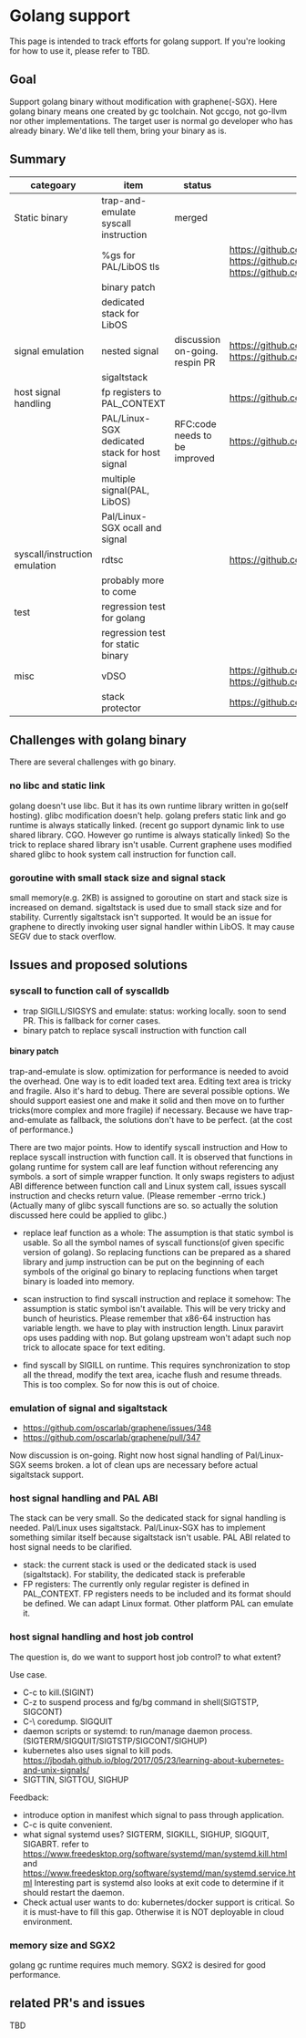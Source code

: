# Golang support

This page is intended to track efforts for golang support.
If you're looking for how to use it, please refer to TBD.

## Goal
Support golang binary without modification with graphene(-SGX).
Here golang binary means one created by gc toolchain. Not gccgo, not go-llvm nor other implementations.
The target user is normal go developer who has already binary. We'd like tell them, bring your binary as is.

## Summary
| categoary | item | status | PRs/Issues |
|-----------|------|--------|------------|
|Static binary |trap-and-emulate syscall instruction | merged |  |
|              | %gs for PAL/LibOS tls | | https://github.com/oscarlab/graphene/pull/555 https://github.com/oscarlab/graphene/pull/556 https://github.com/oscarlab/graphene/pull/601 |
|              |binary patch    | |  |
|              |dedicated stack for LibOS | | |
| signal emulation | nested signal| discussion on-going. respin PR |https://github.com/oscarlab/graphene/issues/348 https://github.com/oscarlab/graphene/pull/347 |
|                  | sigaltstack | | |
| host signal handling | fp registers to PAL_CONTEXT | | https://github.com/oscarlab/graphene/pull/397 |
|                      | PAL/Linux-SGX dedicated stack for host signal | RFC:code needs to be improved| https://github.com/oscarlab/graphene/pull/632 |
|                      | multiple signal(PAL, LibOS) | | |
|                      | Pal/Linux-SGX ocall and signal | | |
| syscall/instruction emulation | rdtsc |  |https://github.com/oscarlab/graphene/pull/424 |
|                               | probably more to come | | |
| test | regression test for golang | | |
|      | regression test for static binary | | | |
| misc | vDSO | | https://github.com/oscarlab/graphene/pull/318 https://github.com/oscarlab/graphene/pull/319 |
|      | stack protector     | |  https://github.com/oscarlab/graphene/pull/774 | 

## Challenges with golang binary
There are several challenges with go binary.
### no libc and static link
golang doesn't use libc. But it has its own runtime library written in go(self hosting). glibc modification doesn't help.
golang prefers static link and go runtime is always statically linked. (recent go support dynamic link to use shared library. CGO. However go runtime is always statically linked) So the trick to replace shared library isn't usable.
Current graphene uses modified shared glibc to hook system call instruction for function call.
### goroutine with small stack size and signal stack
small memory(e.g. 2KB) is assigned to goroutine on start and stack size is increased on demand.
sigaltstack is used due to small stack size and for stability. Currently sigaltstack isn't supported. It would be an issue for graphene to directly invoking user signal handler within LibOS. It may cause SEGV due to stack overflow.

## Issues and proposed solutions

### syscall to function call of syscalldb
* trap SIGILL/SIGSYS and emulate: status: working locally. soon to send PR. This is fallback for corner cases.
* binary patch to replace syscall instruction with function call

#### binary patch
trap-and-emulate is slow. optimization for performance is needed to avoid the overhead. One way is to edit loaded text area.
Editing text area is tricky and fragile. Also it's hard to debug. There are several possible options.
We should support easiest one and make it solid and then move on to further tricks(more complex and more fragile) if necessary.
Because we have trap-and-emulate as fallback, the solutions don't have to be perfect. (at the cost of performance.)

There are two major points. How to identify syscall instruction and How to replace syscall instruction with function call.
It is observed that functions in golang runtime for system call are leaf function without referencing any symbols. a sort of simple wrapper function. It only swaps registers to adjust ABI difference between function call and Linux system call, issues syscall instruction and checks return value. (Please remember -errno trick.)
(Actually many of glibc syscall functions are so. so actually the solution discussed here could be applied to glibc.)

* replace leaf function as a whole: The assumption is that static symbol is usable. So all the symbol names of syscall functions(of given specific version of golang). So replacing functions can be prepared as a shared library and jump instruction can be put on the beginning of each symbols of the original go binary to replacing functions when target binary is loaded into memory.

* scan instruction to find syscall instruction and replace it somehow: The assumption is static symbol isn't available. This will be very tricky and bunch of heuristics. Please remember that x86-64 instruction has variable length. we have to play with instruction length. Linux paravirt ops uses padding with nop. But golang upstream won't adapt such nop trick to allocate space for text editing.   

* find syscall by SIGILL on runtime. This requires synchronization to stop all the thread, modify the text area, icache flush and resume threads. This is too complex. So for now this is out of choice.

### emulation of signal and sigaltstack
* https://github.com/oscarlab/graphene/issues/348
* https://github.com/oscarlab/graphene/pull/347

Now discussion is on-going.
Right now host signal handling of Pal/Linux-SGX seems broken. a lot of clean ups are necessary before actual sigaltstack support.

### host signal handling and PAL ABI
The stack can be very small. So the dedicated stack for signal handling is needed.
Pal/Linux uses sigaltstack. Pal/Linux-SGX has to implement something similar itself because sigaltstack isn't usable.
PAL ABI related to host signal needs to be clarified.
* stack: the current stack is used or the dedicated stack is used (sigaltstack). For stability, the dedicated stack is preferable
* FP registers: The currently only regular register is defined in PAL_CONTEXT. FP registers needs to be included and its format should be defined. We can adapt Linux format. Other platform PAL can emulate it.

### host signal handling and host job control
The question is, do we want to support host job control? to what extent?

Use case.
* C-c to kill.(SIGINT)
* C-z to suspend process and fg/bg command in shell(SIGTSTP, SIGCONT)
* C-\ coredump. SIGQUIT
* daemon scripts or systemd: to run/manage daemon process.(SIGTERM/SIGQUIT/SIGTSTP/SIGCONT/SIGHUP)
* kubernetes also uses signal to kill pods. https://jbodah.github.io/blog/2017/05/23/learning-about-kubernetes-and-unix-signals/
* SIGTTIN, SIGTTOU, SIGHUP

Feedback:
* introduce option in manifest which signal to pass through application.
* C-c is quite convenient.
* what signal systemd uses? SIGTERM, SIGKILL, SIGHUP, SIGQUIT, SIGABRT. refer to https://www.freedesktop.org/software/systemd/man/systemd.kill.html and https://www.freedesktop.org/software/systemd/man/systemd.service.html  Interesting part is systemd also looks at exit code to determine if it should restart the daemon.
* Check actual user wants to do: kubernetes/docker support is critical. So it is must-have to fill this gap. Otherwise it is NOT deployable in cloud environment.

### memory size and SGX2
golang gc runtime requires much memory. SGX2 is desired for good performance. 

## related PR's and issues
TBD

